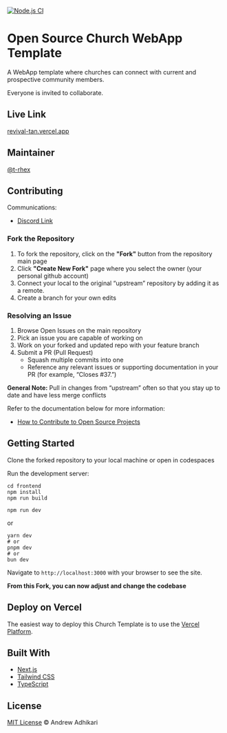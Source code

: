 [![Node.js CI](https://github.com/t-rhex/OpenSourceChurchTemplate/actions/workflows/node.js.yml/badge.svg?branch=main)](https://github.com/t-rhex/OpenSourceChurchTemplate/actions/workflows/node.js.yml)

# Open Source Church WebApp Template

A WebApp template where churches can connect with current and prospective community members. 

Everyone is invited to collaborate. 

## Live Link
[revival-tan.vercel.app](https://revival-tan.vercel.app/)

## Maintainer

[@t-rhex](https://github.com/t-rhex)

## Contributing

Communications:
- [Discord Link](https://discord.gg/Q2RcDDq3)

### Fork the Repository 
1. To fork the repository, click on the **"Fork"** button from the repository main page
2. Click **"Create New Fork"** page where you select the owner (your personal github account)
3. Connect your local to the original “upstream” repository by adding it as a remote.
4. Create a branch for your own edits

### Resolving an Issue

1. Browse Open Issues on the main repository 
2. Pick an issue you are capable of working on
3. Work on your forked and updated repo with your feature branch
4. Submit a PR (Pull Request)
    - Squash multiple commits into one
    - Reference any relevant issues or supporting documentation in your PR (for example, “Closes #37.”)

**General Note:** Pull in changes from “upstream” often so that you stay up to date and have less merge conflicts

Refer to the documentation below for more information:

- [How to Contribute to Open Source Projects](https://opensource.guide/how-to-contribute/#how-to-submit-a-contribution)
## Getting Started
 Clone the forked repository to your local machine or open in codespaces

Run the development server: 
```
cd frontend
npm install
npm run build
```
```
npm run dev
```

or

```
yarn dev
# or
pnpm dev
# or
bun dev
```

Navigate to ```http://localhost:3000``` with your browser to see the site.

**From this Fork, you can now adjust and change the codebase** 

## Deploy on Vercel

The easiest way to deploy this Church Template is to use the [Vercel Platform](https://vercel.com/home). 

## Built With
- [Next.js](https://nextjs.org/docs)
- [Tailwind CSS](https://v2.tailwindcss.com/docs/installation)
- [TypeScript](https://www.typescriptlang.org/docs/handbook/typescript-in-5-minutes.html)



## License 

[MIT License](https://github.com/t-rhex/OpenSourceChurchTemplate/blob/main/LICENSE) © Andrew Adhikari

















